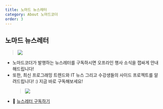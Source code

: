 ```yaml
---
title: 노마드 뉴스레터
category: About 노마드코더
order: 3
---
```


## 노마드 뉴스레터

> ![](https://i.ibb.co/RpkBjHk/sns.png)

- 노마드코더가 발행하는 뉴스레터를 구독하시면 오프라인 행사 소식을 잽싸게 안내해드립니다!
- 또한, 최신 프로그래밍 트렌드와 IT 뉴스 그리고 수강생들의 사이드 프로젝트를 알려드립니다! :) 지금 바로 구독해보세요!
  > ![](https://i.ibb.co/PmNdnT3/2021-06-07-4-51-53.png)
- 🎈 [뉴스레터 구독하기](https://nomadcoders.us16.list-manage.com/subscribe?u=a99b43453db5050f1f26b2744&id=4313d957c9)
